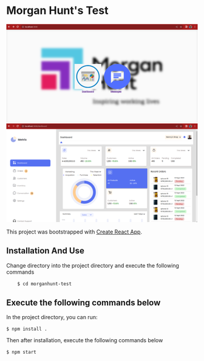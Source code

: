 # Morgan Hunt's Test

<div> 
<img src="./readmeImages/home.png">
</div>
<div>
    <img src="./readmeImages/dashboar.png">
</div>

This project was bootstrapped with [Create React App](https://github.com/facebook/create-react-app).

## Installation And Use

<p> Change directory into the project directory and execute the following commands </p>

```bash
    $ cd morganhunt-test
```

## Execute the following commands below

In the project directory, you can run:

```
$ npm install .
```

<p> Then after installation, execute the following commands below </p>

```
$ npm start
```
